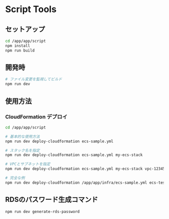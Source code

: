 # Script Tools

## セットアップ

```bash
cd /app/app/script
npm install
npm run build
```

## 開発時

```bash
# ファイル変更を監視してビルド
npm run dev
```

## 使用方法

### CloudFormation デプロイ

```bash
cd /app/app/script

# 基本的な使用方法
npm run dev deploy-cloudformation ecs-sample.yml

# スタック名を指定
npm run dev deploy-cloudformation ecs-sample.yml my-ecs-stack

# VPCとサブネットを指定
npm run dev deploy-cloudformation ecs-sample.yml my-ecs-stack vpc-12345 subnet-abc subnet-def

# 完全な例
npm run dev deploy-cloudformation /app/app/infra/ecs-sample.yml ecs-test-stack vpc-0123456789abcdef0 subnet-0123456789abcdef0 subnet-0fedcba9876543210
```

## RDSのパスワード生成コマンド

```sh
npm run dev generate-rds-password
```
